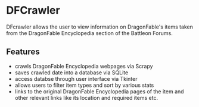 # DFCrawler
DFcrawler allows the user to view information on DragonFable's items taken from the DragonFable Encyclopedia section of the Battleon Forums.

## Features
- crawls DragonFable Encyclopedia webpages via Scrapy
- saves crawled date into a database via SQLite
- access databse through user interface via Tkinter
- allows users to filter item types and sort by various stats
- links to the original DragonFable Encyclopedia pages of the item and other relevant links like its location and required items etc.
